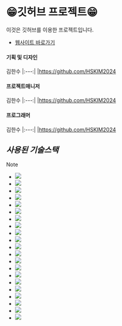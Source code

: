 # 😁깃허브 프로젝트😁
이것은 깃허브를 이용한 프로젝트입니다.

* [웹사이트 바로가기](http://localhost:8000/)

#### 기획 및 디자인
김한수
|:---:|
|https://github.com/HSKIM2024

#### 프로젝트매니저
김한수
|:---:|
|https://github.com/HSKIM2024

#### 프로그래머
김한수
|:---:|
|https://github.com/HSKIM2024

## ***사용된 기술스택***
>[!NOTE]
> - <img src="https://img.shields.io/badge/개발언어 : Python 3.12.5-F7DF1E?style=for-the-badge&logoColor=white">
> - <img src="https://img.shields.io/badge/개발IDE : Pycharm professional-F7DF1E?style=for-the-badge&logoColor=white">
> - <img src="https://img.shields.io/badge/웹프레임워크 : Django -F7DF1E?style=for-the-badge&logoColor=white">
> - <img src="https://img.shields.io/badge/클라우드 : AWS LightSail -F7DF1E?style=for-the-badge&logoColor=white">
> - <img src="https://img.shields.io/badge/웹서버 : Nginx -F7DF1E?style=for-the-badge&logoColor=white">
> - <img src="https://img.shields.io/badge/WSGI서버 : gunicorn -F7DF1E?style=for-the-badge&logoColor=white">
> - <img src="https://img.shields.io/badge/DB : MySQL 8.0 -F7DF1E?style=for-the-badge&logoColor=white">
> - <img src="https://img.shields.io/badge/DB Tool: DbVisualizer(Free) -F7DF1E?style=for-the-badge&logoColor=white">
> - <img src="https://img.shields.io/badge/클라우드서버OS : Ubuntu22.04 -F7DF1E?style=for-the-badge&logoColor=white">
> - <img src="https://img.shields.io/badge/SSH터미널 : MobaXterm -F7DF1E?style=for-the-badge&logoColor=white">
> - <img src="https://img.shields.io/badge/SSL인증서 : Let's Encrypt -F7DF1E?style=for-the-badge&logoColor=white">
> - <img src="https://img.shields.io/badge/API명세서 : Swagger -F7DF1E?style=for-the-badge&logoColor=white">
> - <img src="https://img.shields.io/badge/로컬저장소 : GIT -F7DF1E?style=for-the-badge&logoColor=white">
> - <img src="https://img.shields.io/badge/원격저장소 : GITHUB -F7DF1E?style=for-the-badge&logoColor=white">
> - <img src="https://img.shields.io/badge/안드로이드 연결 : 안드로이드스튜디오 -F7DF1E?style=for-the-badge&logoColor=white">
> - <img src="https://img.shields.io/badge/API테스트 : postman -F7DF1E?style=for-the-badge&logoColor=white">
> - <img src="https://img.shields.io/badge/업무용메신저 : Slack -F7DF1E?style=for-the-badge&logoColor=white">
> - <img src="https://img.shields.io/badge/디자인,설계 : Figma -F7DF1E?style=for-the-badge&logoColor=white">
> - <img src="https://img.shields.io/badge/리눅스컨테이너 : Docker(WSL사용) -F7DF1E?style=for-the-badge&logoColor=white">
> - <img src="https://img.shields.io/badge/도커이미지제작 : VSCODE -F7DF1E?style=for-the-badge&logoColor=white">
> - <img src="https://img.shields.io/badge/캐싱서버 : Redis -F7DF1E?style=for-the-badge&logoColor=white">

